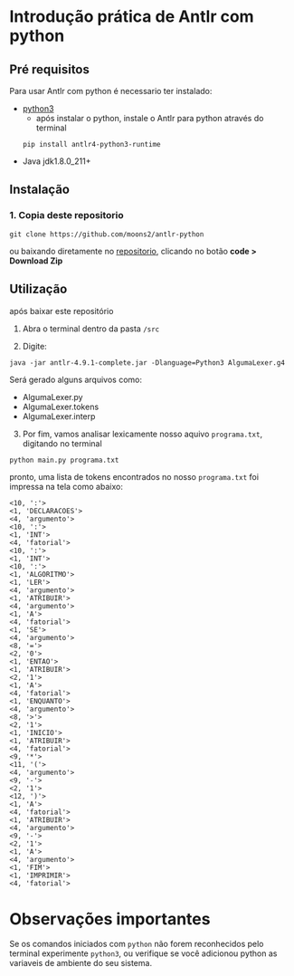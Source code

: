 # Introdução prática de Antlr com python

## Pré requisitos

Para usar Antlr com python é necessario ter instalado:

- [python3](https://www.python.org/ftp/python/3.9.2/python-3.9.2-amd64.exe)
  - após instalar o python, instale o Antlr para python através do terminal
  ```terminal
  pip install antlr4-python3-runtime
  ```
- Java jdk1.8.0_211+

## Instalação

### 1. Copia deste repositorio

`git clone https://github.com/moons2/antlr-python`

ou baixando diretamente no [repositorio](https://github.com/moons2/antlr-python), clicando no botão **code > Download Zip**

## Utilização

após baixar este repositório

1. Abra o terminal dentro da pasta `/src`

2. Digite:

```terminal
java -jar antlr-4.9.1-complete.jar -Dlanguage=Python3 AlgumaLexer.g4
```

Será gerado alguns arquivos como:

- AlgumaLexer.py
- AlgumaLexer.tokens
- AlgumaLexer.interp

3. Por fim, vamos analisar lexicamente nosso aquivo `programa.txt`, digitando no terminal

```terminal
python main.py programa.txt
```

pronto, uma lista de tokens encontrados no nosso `programa.txt` foi impressa na tela como abaixo:

```terminal
<10, ':'>
<1, 'DECLARACOES'>
<4, 'argumento'>
<10, ':'>
<1, 'INT'>
<4, 'fatorial'>
<10, ':'>
<1, 'INT'>
<10, ':'>
<1, 'ALGORITMO'>
<1, 'LER'>
<4, 'argumento'>
<1, 'ATRIBUIR'>
<4, 'argumento'>
<1, 'A'>
<4, 'fatorial'>
<1, 'SE'>
<4, 'argumento'>
<8, '='>
<2, '0'>
<1, 'ENTAO'>
<1, 'ATRIBUIR'>
<2, '1'>
<1, 'A'>
<4, 'fatorial'>
<1, 'ENQUANTO'>
<4, 'argumento'>
<8, '>'>
<2, '1'>
<1, 'INICIO'>
<1, 'ATRIBUIR'>
<4, 'fatorial'>
<9, '*'>
<11, '('>
<4, 'argumento'>
<9, '-'>
<2, '1'>
<12, ')'>
<1, 'A'>
<4, 'fatorial'>
<1, 'ATRIBUIR'>
<4, 'argumento'>
<9, '-'>
<2, '1'>
<1, 'A'>
<4, 'argumento'>
<1, 'FIM'>
<1, 'IMPRIMIR'>
<4, 'fatorial'>
```

# Observações importantes

Se os comandos iniciados com `python` não forem reconhecidos pelo terminal experimente `python3`, ou verifique se você adicionou python as variaveis de ambiente do seu sistema.
